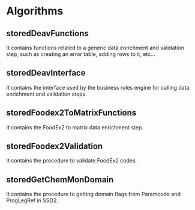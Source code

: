 # Algorithms

## storedDeavFunctions

It contains functions related to a generic data enrichment and validation step, such as creating an error table, adding rows to it, etc...

## storedDeavInterface

It contains the interface used by the business rules engine for calling data enrichment and validation steps.

## storedFoodex2ToMatrixFunctions

It contains the FoodEx2 to matrix data enrichment step.

## storedFoodex2Validation

It contains the procedure to validate FoodEx2 codes.

## storedGetChemMonDomain

It contains the procedure to getting domain flags from Paramcode and ProgLegRef in SSD2.
